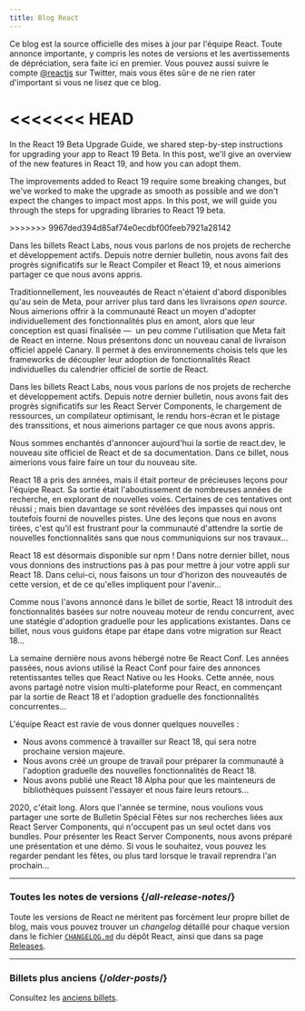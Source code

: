 ```yaml
---
title: Blog React
---
```


<Intro>

Ce blog est la source officielle des mises à jour par l'équipe React.  Toute annonce importante, y compris les notes de versions et les avertissements de dépréciation, sera faite ici en premier.  Vous pouvez aussi suivre le compte [@reactjs](https://twitter.com/reactjs) sur Twitter, mais vous êtes sûr·e de ne rien rater d'important si vous ne lisez que ce blog.

</Intro>

<div className="sm:-mx-5 flex flex-col gap-5 mt-12">

<<<<<<< HEAD
<BlogCard title="React Labs : ce sur quoi nous bossons – février 2024" date="15 février 2024" url="/blog/2024/02/15/react-labs-what-we-have-been-working-on-february-2024">
=======
<BlogCard title="React 19 Beta " date="April 25, 2024" url="/blog/2024/04/25/react-19">

In the React 19 Beta Upgrade Guide, we shared step-by-step instructions for upgrading your app to React 19 Beta. In this post, we'll give an overview of the new features in React 19, and how you can adopt them.

</BlogCard>

<BlogCard title="React 19 Beta Upgrade Guide" date="April 25, 2024" url="/blog/2024/04/25/react-19-upgrade-guide">

The improvements added to React 19 require some breaking changes, but we've worked to make the upgrade as smooth as possible and we don't expect the changes to impact most apps. In this post, we will guide you through the steps for upgrading libraries to React 19 beta.

</BlogCard>

<BlogCard title="React Labs: What We've Been Working On – February 2024" date="February 15, 2024" url="/blog/2024/02/15/react-labs-what-we-have-been-working-on-february-2024">
>>>>>>> 9967ded394d85af74e0ecdbf00feeb7921a28142

Dans les billets React Labs, nous vous parlons de nos projets de recherche et développement actifs.  Depuis notre dernier bulletin, nous avons fait des progrès significatifs sur le React Compiler et React 19, et nous aimerions partager ce que nous avons appris.

</BlogCard>

<BlogCard title="React Canaries : livraison incrémentale de fonctionnalités hors de Meta" date="3 mai 2023" url="/blog/2023/05/03/react-canaries">

Traditionnellement, les nouveautés de React n'étaient d'abord disponibles qu'au sein de Meta, pour arriver plus tard dans les livraisons *open source*.  Nous aimerions offrir à la communauté React un moyen d'adopter individuellement des fonctionnalités plus en amont, alors que leur conception est quasi finalisée —  un peu comme l'utilisation que Meta fait de React en interne.  Nous présentons donc un nouveau canal de livraison officiel appelé Canary.  Il permet à des environnements choisis tels que les frameworks de découpler leur adoption de fonctionnalités React individuelles du calendrier officiel de sortie de React.

</BlogCard>

<BlogCard title="React Labs : ce sur quoi nous bossons – mars 2023" date="22 mars 2023" url="/blog/2023/03/22/react-labs-what-we-have-been-working-on-march-2023">

Dans les billets React Labs, nous vous parlons de nos projets de recherche et développement actifs.  Depuis notre dernier bulletin, nous avons fait des progrès significatifs sur les React Server Components, le chargement de ressources, un compilateur optimisant, le rendu hors-écran et le pistage des transsitions, et nous aimerions partager ce que nous avons appris.

</BlogCard>


<BlogCard title="Découvrez react.dev" date="16 mars 2023" url="/blog/2023/03/16/introducing-react-dev">

Nous sommes enchantés d'annoncer aujourd'hui la sortie de react.dev, le nouveau site officiel de React et de sa documentation.  Dans ce billet, nous aimerions vous faire faire un tour du nouveau site.

</BlogCard>


<BlogCard title="React Labs : ce sur quoi nous bossons – juin 2022" date="15 juin 2022" url="/blog/2022/06/15/react-labs-what-we-have-been-working-on-june-2022">

React 18 a pris des années, mais il était porteur de précieuses leçons pour l'équipe React.  Sa sortie était l'aboutissement de nombreuses années de recherche, en explorant de nouvelles voies.  Certaines de ces tentatives ont réussi ; mais bien davantage se sont révélées des impasses qui nous ont toutefois fourni de nouvelles pistes.  Une des leçons que nous en avons tirées, c'est qu'il est frustrant pour la communauté d'attendre la sortie de nouvelles fonctionnalités sans que nous communiquions sur nos travaux…

</BlogCard>

<BlogCard title="React v18.0" date="29 mars 2022" url="/blog/2022/03/29/react-v18">

React 18 est désormais disponible sur npm ! Dans notre dernier billet, nous vous donnions des instructions pas à pas pour mettre à jour votre appli sur React 18. Dans celui-ci, nous faisons un tour d'horizon des nouveautés de cette version, et de ce qu'elles impliquent pour l'avenir…

</BlogCard>

<BlogCard title="Comment migrer sur React 18" date="8 mars 2022" url="/blog/2022/03/08/react-18-upgrade-guide">

Comme nous l'avons annoncé dans le billet de sortie, React 18 introduit des fonctionnalités basées sur notre nouveau moteur de rendu concurrent, avec une statégie d'adoption graduelle pour les applications existantes. Dans ce billet, nous vous guidons étape par étape dans votre migration sur React 18…

</BlogCard>


<BlogCard title="La React Conf 2021 en bref" date="17 décembre 2021" url="/blog/2021/12/17/react-conf-2021-recap">

La semaine dernière nous avons hébergé notre 6e React Conf. Les années passées, nous avions utilisé la React Conf pour faire des annonces retentissantes telles que React Native ou les Hooks. Cette année, nous avons partagé notre vision multi-plateforme pour React, en commençant par la sortie de React 18 et l'adoption graduelle des fonctionnalités concurrentes…

</BlogCard>

<BlogCard title="Nos plans pour React 18" date="8 juin 2021" url="/blog/2021/06/08/the-plan-for-react-18">

L'équipe React est ravie de vous donner quelques nouvelles :

- Nous avons commencé à travailler sur React 18, qui sera notre prochaine version majeure.
- Nous avons créé un groupe de travail pour préparer la communauté à l'adoption graduelle des nouvelles fonctionnalités de React 18.
- Nous avons publié une React 18 Alpha pour que les mainteneurs de bibliothèques puissent l'essayer et nous faire leurs retours…

</BlogCard>

<BlogCard title="Découvrez les React Server Components qui n'impactent pas votre bundle" date="21 décembre 2020" url="/blog/2020/12/21/data-fetching-with-react-server-components">

2020, c'était long.  Alors que l'année se termine, nous voulions vous partager une sorte de Bulletin Spécial Fêtes sur nos recherches liées aux React Server Components, qui n'occupent pas un seul octet dans vos bundles.  Pour présenter les React Server Components, nous avons préparé une présentation et une démo.  Si vous le souhaitez, vous pouvez les regarder pendant les fêtes, ou plus tard lorsque le travail reprendra l'an prochain…

</BlogCard>

</div>

---

### Toutes les notes de versions {/*all-release-notes*/}

Toute les versions de React ne méritent pas forcément leur propre billet de blog, mais vous pouvez trouver un *changelog* détaillé pour chaque version dans le fichier [`CHANGELOG.md`](https://github.com/facebook/react/blob/main/CHANGELOG.md) du dépôt React, ainsi que dans sa page [Releases](https://github.com/facebook/react/releases).

---

### Billets plus anciens {/*older-posts*/}

Consultez les [anciens billets](https://legacy.reactjs.org/blog/all.html/).

<div className="h-12"></div>
